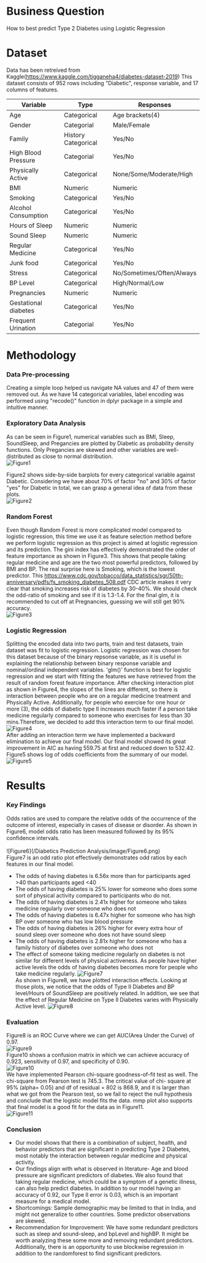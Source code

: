 # Business Question
How to best predict Type 2 Diabetes using Logistic Regression

# Dataset
Data has been retreived from Kaggle(https://www.kaggle.com/tigganeha4/diabetes-dataset-2019)
This dataset consists of 952 rows including "Diabetic", response variable, and 17 columns of features. 

Variable | Type | Responses
-------- | ---- | ---------
Age | Categorical | Age brackets(4) <br/>
Gender | Categorial | Male/Female   <br/>
Family | History Categorical | Yes/No <br/>
High Blood Pressure | Categorial | Yes/No <br/>
Physically Active | Categorical | None/Some/Moderate/High <br/>
BMI | Numeric | Numeric <br/>
Smoking | Categorical | Yes/No <br/>
Alcohol Consumption | Categorical | Yes/No <br/>
Hours of Sleep | Numeric | Numeric <br/>
Sound Sleep | Numeric | Numeric <br/>
Regular Medicine | Categorical | Yes/No <br/> 
Junk food | Categorical | Yes/No <br/> 
Stress | Categorical | No/Sometimes/Often/Always <br/>
BP Level | Categorical | High/Normal/Low <br/>
Pregnancies | Numeric | Numeric <br/>
Gestational diabetes | Categorical | Yes/No <br/>
Frequent Urination | Categorial | Yes/No <br/>

# Methodology
### Data Pre-processing 
Creating a simple loop helped us navigate NA values and 47 of them were removed out.  As we have 14 categorical variables, label encoding was performed using "recode()" function in dplyr package in a simple and intuitive manner.

### Exploratory Data Analysis
As can be seen in Figure1, numerical variables such as BMI, Sleep, SoundSleep, and Pregancies are plotted by Diabetic as probability density functions.  Only Pregancies are skewed and other variables are well-distributed as close to normal distribution. 
<br/>![Figure1](/image/Figure1.png)

Figure2 shows side-by-side barplots for every categorical variable against Diabetic.  Considering we have about 70% of factor "no" and 30% of factor "yes" for Diabetic in total, we can grasp a general idea of data from these plots. 
<br/>![Figure2](/image/FIgure2.png)

### Random Forest
Even though Random Forest is more complicated model compared to logistic regression, this time we use it as feature selection method before we perform logistic regression as this project is aimed at logistic regression and its prediction. 
The gini index has effectively demonstrated the order of feature importance as shown in Figure3. This shows that people taking regular medicine and age are the two most powerful predictors, followed by BMI and BP. The real surprise here is Smoking, which is the lowest predictor. This https://www.cdc.gov/tobacco/data_statistics/sgr/50th-anniversary/pdfs/fs_smoking_diabetes_508.pdf CDC article makes it very clear that smoking increases risk of diabetes by 30-40%. We should check the odd-ratio of smoking and see if it is 1.3-1.4.
For the final glm, it is recommended to cut off at Pregnancies, guessing we will still get 90% accuracy. 
<br/>![Figure3](/image/Figure3.png)

### Logistic Regression
Splitting the encoded data into two parts, train and test datasets, train dataset was fit to logistic regression. Logistic regression was chosen for this dataset because of the binary repsonse variable, as it is useful in explaining the relationship between binary response variable and nominal/ordinal independent variables. 'glm()' function is best for logistic regression and we start with fitting the features we have retrieved from the result of random forest feature importance. After checking interaction plot as shown in Figure4, the slopes of the lines are different, so there is interaction between people who are on a regular medicine treatment and Physically
Active. Additionally, for people who exercise for one hour or more (3), the odds of diabetic type II increases much faster if a person take medicine regularly compared to someone who exercises for less than 30 mins.Therefore, we decided to add this interaction term to our final model. 
<br/>![Figure4](/image/Figure4.png)
<br/>After adding an interaction term we have implemented a backward elimination to achieve our final model. Our final model showed its great improvement in AIC as having 559.75 at first and reduced down to 532.42. Figure5 shows log of odds coefficients from the summary of our model. 
<br/>![Figure5](/image/Figure5.png)

# Results
### Key Findings
Odds ratios are used to compare the relative odds of the occurrence of the outcome of interest, especially in cases of disease or disorder. As shown in Figure6, model odds ratio has been measured followed by its 95% confidence intervals.   
<br/>![Figure6](/Diabetics Prediction Analysis/image/Figure6.png)
<br/>Figure7 is an odd ratio plot effectively demonstrates odd ratios by each features in our final model. <br/>
- The odds of having diabetes is 6.56x more than for participants aged >40 than participants aged <40  <br/>
- The odds of having diabetes is 25% lower for someone who does some sort of physical activity compared to participants who do not.<br/>
- The odds of having diabetes is 2.41x higher for someone who takes medicine regularly over someone who does not <br/>
- The odds of having diabetes is 6.47x higher for someone who has high BP over someone who has low blood pressure <br/>
- The odds of having diabetes is 26% higher for every extra hour of sound sleep over someone who does not have sound sleep <br/>
- The odds of having diabetes is 2.81x higher for someone who has a family history of diabetes over someone who does not <br/>
- The effect of someone taking medicine regularly on diabetes is not similar for different levels of physical activeness. 
As people have higher active levels the odds of having diabetes becomes more for people who take medicine regularly.
![Figure7](/image/Figure7.png)
<br/> As shown in Figure8, we have plotted interaction effects. Looking at those plots, we notice that the odds of Type II Diabetes
and BP level/Hours of SoundSleep are positively related. In addition, we see that the effect of Regular Medicine
on Type II Diabetes varies with Physically Active level.
![Figure8](/image/Figure8.png)

### Evaluation
Figure8 is an ROC Curve where we can get AUC(Area Under the Curve) of 0.97. 
<br/>![Figure9](/image/Figure9.png)
<br/>Figure10 shows a confusion matrix in which we can achieve accuracy of 0.923, sensitivity of 0.97, and specificity of 0.90. 
<br/>![Figure10](/image/Figure10.png)
<br/>We have implemented Pearson chi-square goodness-of-fit test as well. The chi-square from Pearson test is 745.3. The critical value of chi- square at 95% (alpha= 0.05) and df of residual = 802 is 868.9, and it is larger than what we got from the Pearson test, so we fail to reject the null hypothesis and conclude that the logistic model fits the data. mmp plot also supports that final model is a good fit for the data as in Figure11. 
<br/>![Figure11](/image/Figure11.png)

### Conclusion
- Our model shows that there is a combination of subject, health, and behavior predictors that are significant in predicting Type 2 Diabetes, most notably the interaction between regular medicine and physical activity.<br/>
- Our findings align with what is observed in literature- Age and blood pressure are significant predictors of diabetes. We also found that taking regular medicine, which could be a symptom of a genetic illness, can also help predict diabetes. In addition to our model having an accuracy of 0.92, our Type II error is 0.03, which is an important measure for a medical model. <br/>
- Shortcomings: Sample demographic may be limited to that in India, and might not generalize to other countries. Some predictor observations are skewed. <br/>
- Recommendation for Improvement: We have some redundant predictors such as sleep and sound-sleep, and bpLevel and highBP. It might be worth analyzing these some more and removing redundant predictors. Additionally, there is an opportunity to use blockwise regression in addition to the randomforest to find significant predictors.
